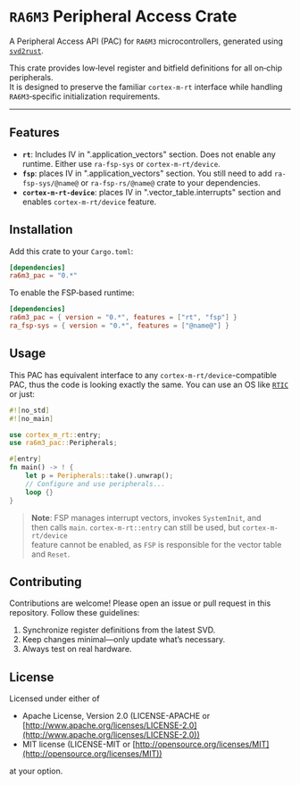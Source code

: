 
# `RA6M3` Peripheral Access Crate

A Peripheral Access API (PAC) for `RA6M3` microcontrollers, generated using [`svd2rust`](https://github.com/rust-embedded/svd2rust).

This crate provides low‑level register and bitfield definitions for all on‑chip peripherals. \
It is designed to preserve the familiar `cortex-m-rt` interface while handling `RA6M3`‑specific initialization requirements.

[`ra-fsp-rs`]: https://docs.rs/ra-fsp-rs/

---

## Features

- **`rt`**: Includes IV in ".application_vectors" section. Does not enable any runtime. Either use `ra-fsp-sys` or `cortex-m-rt/device`.
- **`fsp`**: places IV in ".application_vectors" section. You still need to add `ra-fsp-sys/@name@` or `ra-fsp-rs/@name@` crate to your dependencies.
- **`cortex-m-rt-device`**: places IV in ".vector_table.interrupts" section and enables `cortex-m-rt/device` feature.

[`ra-fsp-sys`]: https://docs.rs/ra-fsp-sys/

## Installation

Add this crate to your `Cargo.toml`:

```toml
[dependencies]
ra6m3_pac = "0.*"
```

To enable the FSP‑based runtime:

```toml
[dependencies]
ra6m3_pac = { version = "0.*", features = ["rt", "fsp"] }
ra_fsp-sys = { version = "0.*", features = ["@name@"] }
```

## Usage

[`RTIC`]: https://rtic.rs/2/book/en/

This PAC has equivalent interface to any `cortex-m-rt/device`-compatible PAC, thus
the code is looking exactly the same. You can use an OS like [`RTIC`] or just:

```rust
#![no_std]
#![no_main]

use cortex_m_rt::entry;
use ra6m3_pac::Peripherals;

#[entry]
fn main() -> ! {
    let p = Peripherals::take().unwrap();
    // Configure and use peripherals...
    loop {}
}
```

> **Note**: FSP manages interrupt vectors, invokes `SystemInit`, and \
then calls `main`. `cortex-m-rt::entry` can still be used, but `cortex-m-rt/device` \
feature cannot be enabled, as `FSP` is responsible for the vector table and `Reset`.

## Contributing

Contributions are welcome! Please open an issue or pull request in this repository. Follow these guidelines:

1. Synchronize register definitions from the latest SVD.
2. Keep changes minimal—only update what’s necessary.
3. Always test on real hardware.

## License

Licensed under either of

* Apache License, Version 2.0 (LICENSE-APACHE or [http://www.apache.org/licenses/LICENSE-2.0](http://www.apache.org/licenses/LICENSE-2.0))
* MIT license (LICENSE-MIT or [http://opensource.org/licenses/MIT](http://opensource.org/licenses/MIT))

at your option.
